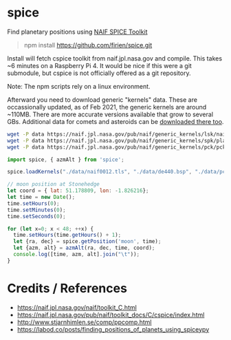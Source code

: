 # spice
Find planetary positions using [NAIF SPICE Toolkit](https://naif.jpl.nasa.gov/naif/toolkit_C.html)

> npm install https://github.com/firien/spice.git

Install will fetch cspice toolkit from naif.jpl.nasa.gov and compile. This takes ~6 minutes on a Raspberry Pi 4. It would be nice if this were a git submodule, but cspice is not officially offered as a git repository.

Note: The npm scripts rely on a linux environment.

Afterward you need to download generic "kernels" data. These are occassionally updated, as of Feb 2021, the generic kernels are around ~110MB. There are more accurate versions available that grow to several GBs. Additional data for comets and asteroids can be [downloaded there too](https://naif.jpl.nasa.gov/pub/naif/generic_kernels/spk/).

```sh
wget -P data https://naif.jpl.nasa.gov/pub/naif/generic_kernels/lsk/naif0012.tls
wget -P data https://naif.jpl.nasa.gov/pub/naif/generic_kernels/spk/planets/de440.bsp
wget -P data https://naif.jpl.nasa.gov/pub/naif/generic_kernels/pck/pck00010.tpc
```

```js
import spice, { azmAlt } from 'spice';

spice.loadKernels("./data/naif0012.tls", "./data/de440.bsp", "./data/pck00010.tpc");

// moon position at Stonehedge
let coord = { lat: 51.178809, lon: -1.826216};
let time = new Date();
time.setHours(0);
time.setMinutes(0);
time.setSeconds(0);

for (let x=0; x < 48; ++x) {
  time.setHours(time.getHours() + 1);
  let {ra, dec} = spice.getPosition('moon', time);
  let {azm, alt} = azmAlt(ra, dec, time, coord);
  console.log([time, azm, alt].join("\t"));
}
```


# Credits / References

* https://naif.jpl.nasa.gov/naif/toolkit_C.html
* https://naif.jpl.nasa.gov/pub/naif/toolkit_docs/C/cspice/index.html
* http://www.stjarnhimlen.se/comp/ppcomp.html
* https://labod.co/posts/finding_positions_of_planets_using_spiceypy

